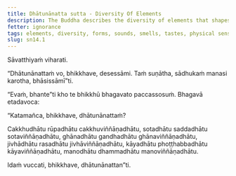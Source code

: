 ```yaml
---
title: Dhātunānatta sutta - Diversity Of Elements
description: The Buddha describes the diversity of elements that shapes one's experience.
fetter: ignorance
tags: elements, diversity, forms, sounds, smells, tastes, physical sensations, mental objects, form element, sound element, odor element, taste element, touch element, sn, sn12-21, sn14, six sense bases
slug: sn14.1
---
```


Sāvatthiyaṁ viharati.

“Dhātunānattaṁ vo, bhikkhave, desessāmi. Taṁ suṇātha, sādhukaṁ manasi karotha, bhāsissāmī”ti.

“Evaṁ, bhante”ti kho te bhikkhū bhagavato paccassosuṁ. Bhagavā etadavoca:

“Katamañca, bhikkhave, dhātunānattaṁ?

Cakkhudhātu rūpadhātu cakkhuviññāṇadhātu,
sotadhātu saddadhātu sotaviññāṇadhātu,
ghānadhātu gandhadhātu ghānaviññāṇadhātu,
jivhādhātu rasadhātu jivhāviññāṇadhātu,
kāyadhātu phoṭṭhabbadhātu kāyaviññāṇadhātu,
manodhātu dhammadhātu manoviññāṇadhātu.

Idaṁ vuccati, bhikkhave, dhātunānattan”ti.
